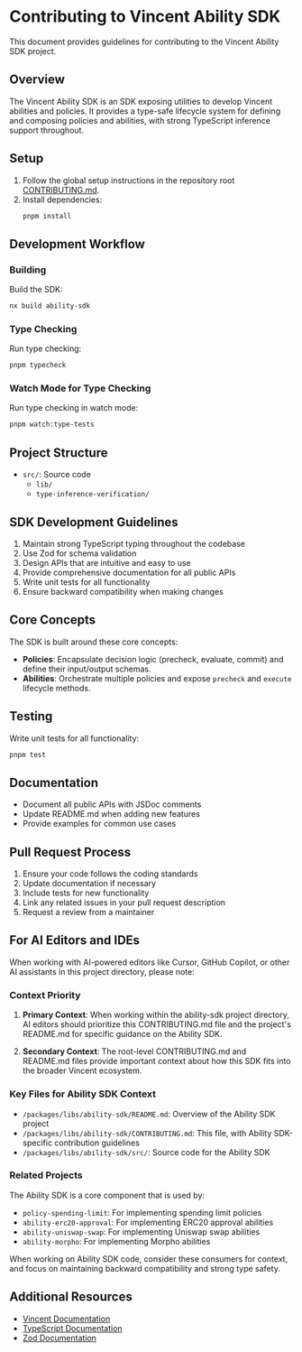 # Contributing to Vincent Ability SDK

This document provides guidelines for contributing to the Vincent Ability SDK project.

## Overview

The Vincent Ability SDK is an SDK exposing utilities to develop Vincent abilities and policies. It provides a type-safe lifecycle system for defining and composing policies and abilities, with strong TypeScript inference support throughout.

## Setup

1. Follow the global setup instructions in the repository root [CONTRIBUTING.md](../../../CONTRIBUTING.md).
2. Install dependencies:
   ```bash
   pnpm install
   ```

## Development Workflow

### Building

Build the SDK:

```bash
nx build ability-sdk
```

### Type Checking

Run type checking:

```bash
pnpm typecheck
```

### Watch Mode for Type Checking

Run type checking in watch mode:

```bash
pnpm watch:type-tests
```

## Project Structure

- `src/`: Source code
  - `lib/`
  - `type-inference-verification/`

## SDK Development Guidelines

1. Maintain strong TypeScript typing throughout the codebase
2. Use Zod for schema validation
3. Design APIs that are intuitive and easy to use
4. Provide comprehensive documentation for all public APIs
5. Write unit tests for all functionality
6. Ensure backward compatibility when making changes

## Core Concepts

The SDK is built around these core concepts:

- **Policies**: Encapsulate decision logic (precheck, evaluate, commit) and define their input/output schemas.
- **Abilities**: Orchestrate multiple policies and expose `precheck` and `execute` lifecycle methods.

## Testing

Write unit tests for all functionality:

```bash
pnpm test
```

## Documentation

- Document all public APIs with JSDoc comments
- Update README.md when adding new features
- Provide examples for common use cases

## Pull Request Process

1. Ensure your code follows the coding standards
2. Update documentation if necessary
3. Include tests for new functionality
4. Link any related issues in your pull request description
5. Request a review from a maintainer

## For AI Editors and IDEs

When working with AI-powered editors like Cursor, GitHub Copilot, or other AI assistants in this project directory, please note:

### Context Priority

1. **Primary Context**: When working within the ability-sdk project directory, AI editors should prioritize this CONTRIBUTING.md file and the project's README.md for specific guidance on the Ability SDK.

2. **Secondary Context**: The root-level CONTRIBUTING.md and README.md files provide important context about how this SDK fits into the broader Vincent ecosystem.

### Key Files for Ability SDK Context

- `/packages/libs/ability-sdk/README.md`: Overview of the Ability SDK project
- `/packages/libs/ability-sdk/CONTRIBUTING.md`: This file, with Ability SDK-specific contribution guidelines
- `/packages/libs/ability-sdk/src/`: Source code for the Ability SDK

### Related Projects

The Ability SDK is a core component that is used by:

- `policy-spending-limit`: For implementing spending limit policies
- `ability-erc20-approval`: For implementing ERC20 approval abilities
- `ability-uniswap-swap`: For implementing Uniswap swap abilities
- `ability-morpho`: For implementing Morpho abilities

When working on Ability SDK code, consider these consumers for context, and focus on maintaining backward compatibility and strong type safety.

## Additional Resources

- [Vincent Documentation](https://docs.heyvincent.ai/)
- [TypeScript Documentation](https://www.typescriptlang.org/docs/)
- [Zod Documentation](https://zod.dev/)
